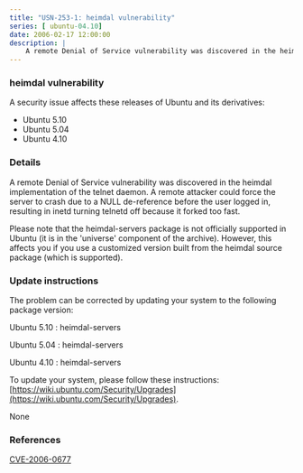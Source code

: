 ```yaml
---
title: "USN-253-1: heimdal vulnerability"
series: [ ubuntu-04.10]
date: 2006-02-17 12:00:00
description: |
    A remote Denial of Service vulnerability was discovered in the heimdal implementation of the telnet daemon. A remote attacker could force the server to crash due to a NULL de-reference before the user logged in, resulting in inetd turning telnetd off because it forked too fast.
--- 
```

 
### heimdal vulnerability

A security issue affects these releases of Ubuntu and its derivatives:

* Ubuntu 5.10
* Ubuntu 5.04
* Ubuntu 4.10

### Details

A remote Denial of Service vulnerability was discovered in the heimdal implementation of the telnet daemon. A remote attacker could force the server to crash due to a NULL de-reference before the user logged in, resulting in inetd turning telnetd off because it forked too fast.

Please note that the heimdal-servers package is not officially supported in Ubuntu (it is in the &#39;universe&#39; component of the archive). However, this affects you if you use a customized version built from the heimdal source package (which is supported).

### Update instructions

The problem can be corrected by updating your system to the following package version:

Ubuntu 5.10
 : heimdal-servers 

Ubuntu 5.04
 : heimdal-servers 

Ubuntu 4.10
 : heimdal-servers 

To update your system, please follow these instructions: [https://wiki.ubuntu.com/Security/Upgrades](https://wiki.ubuntu.com/Security/Upgrades).

None

### References

 [CVE-2006-0677](http://people.ubuntu.com/~ubuntu-security/cve/CVE-2006-0677)
 
